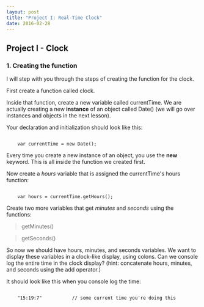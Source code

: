 ```yaml
---
layout: post
title: "Project I: Real-Time Clock"
date: 2016-02-28
---
```


## Project I - Clock

### 1. Creating the function

I will step with you through the steps of creating the function for the clock.

First create a function called clock.

Inside that function, create a new variable called currentTime. We are actually creating a new **instance** of an object called Date() (we will go over instances and objects in the next lesson).

Your declaration and initialization should look like this:

<pre><code>
	var currentTime = new Date();
</code></pre>

Every time you create a new instance of an object, you use the **new** keyword. This is all inside the function we created first.

Now create a *hours* variable that is assigned the currentTime's hours function:

<pre><code>
	var hours = currentTime.getHours();
</code></pre>

Create two more variables that get *minutes* and *seconds* using the functions:

> getMinutes()

> getSeconds()

So now we should have hours, minutes, and seconds variables. We want to display these variables in a clock-like display, using colons. Can we console log the entire time in the clock display? (hint: concatenate hours, minutes, and seconds using the add operator.)

It should look like this when you console log the time:

<pre><code>
	"15:19:7"			// some current time you're doing this
</code></pre>




